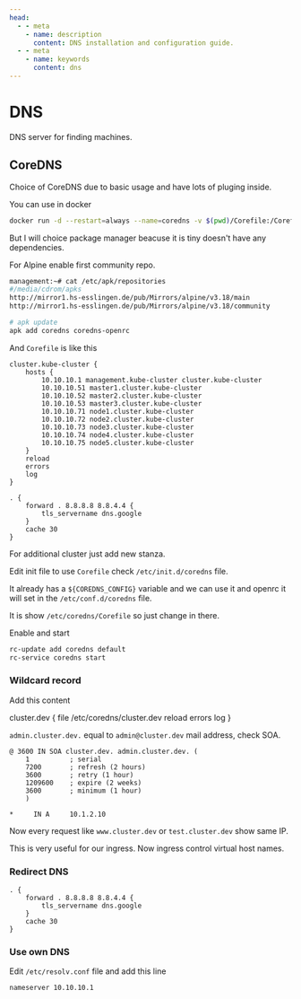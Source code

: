 ```yaml
---
head:
  - - meta
    - name: description
      content: DNS installation and configuration guide.
  - - meta
    - name: keywords
      content: dns
---
```


# DNS

DNS server for finding machines.

## CoreDNS

Choice of CoreDNS due to basic usage and have lots of pluging inside.

You can use in docker

```sh
docker run -d --restart=always --name=coredns -v $(pwd)/Corefile:/Corefile --dns=127.0.0.1 -p 10.10.10.1:53:53/tcp -p 10.10.10.1:53:53/udp coredns/coredns:1.8.0
```

But I will choice package manager beacuse it is tiny doesn't have any dependencies.

For Alpine enable first community repo.

```sh
management:~# cat /etc/apk/repositories
#/media/cdrom/apks
http://mirror1.hs-esslingen.de/pub/Mirrors/alpine/v3.18/main
http://mirror1.hs-esslingen.de/pub/Mirrors/alpine/v3.18/community
```

```sh
# apk update
apk add coredns coredns-openrc
```

And `Corefile` is like this

```
cluster.kube-cluster {
    hosts {
        10.10.10.1 management.kube-cluster cluster.kube-cluster
        10.10.10.51 master1.cluster.kube-cluster
        10.10.10.52 master2.cluster.kube-cluster
        10.10.10.53 master3.cluster.kube-cluster
        10.10.10.71 node1.cluster.kube-cluster
        10.10.10.72 node2.cluster.kube-cluster
        10.10.10.73 node3.cluster.kube-cluster
        10.10.10.74 node4.cluster.kube-cluster
        10.10.10.75 node5.cluster.kube-cluster
    }
    reload
    errors
    log
}

. {
    forward . 8.8.8.8 8.8.4.4 {
        tls_servername dns.google
    }
    cache 30
}
```

For additional cluster just add new stanza.

Edit init file to use `Corefile` check `/etc/init.d/coredns` file.

It already has a `${COREDNS_CONFIG}` variable and we can use it and openrc it will set in the `/etc/conf.d/coredns` file.

It is show `/etc/coredns/Corefile` so just change in there.

Enable and start

```sh
rc-update add coredns default
rc-service coredns start
```

### Wildcard record

Add this content

cluster.dev {
    file /etc/coredns/cluster.dev
    reload
    errors
    log
}

`admin.cluster.dev.` equal to `admin@cluster.dev` mail address, check SOA.

```
@ 3600 IN SOA cluster.dev. admin.cluster.dev. (
    1          ; serial
    7200       ; refresh (2 hours)
    3600       ; retry (1 hour)
    1209600    ; expire (2 weeks)
    3600       ; minimum (1 hour)
    )

*     IN A     10.1.2.10
```

Now every request like `www.cluster.dev` or `test.cluster.dev` show same IP.

This is very useful for our ingress. Now ingress control virtual host names.

### Redirect DNS

```
. {
    forward . 8.8.8.8 8.8.4.4 {
        tls_servername dns.google
    }
    cache 30
}
```

### Use own DNS

Edit `/etc/resolv.conf` file and add this line

```
nameserver 10.10.10.1
```
